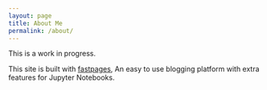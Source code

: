 ```yaml
---
layout: page
title: About Me
permalink: /about/
---
```


This is a work in progress.

This site is built with [fastpages](https://github.com/fastai/fastpages), An easy to use blogging platform with extra features for Jupyter Notebooks.